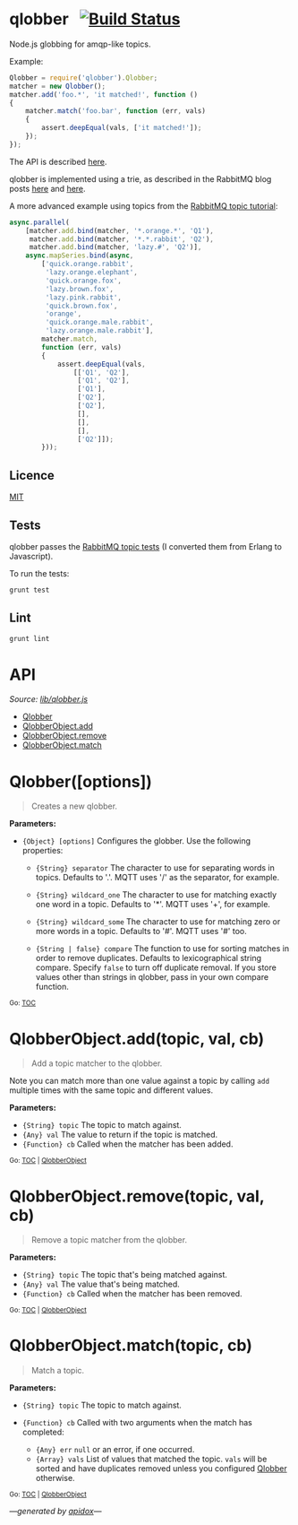 # qlobber&nbsp;&nbsp;&nbsp;[![Build Status](https://travis-ci.org/davedoesdev/qlobber.png)](https://travis-ci.org/davedoesdev/qlobber)

Node.js globbing for amqp-like topics.

Example:

```javascript
Qlobber = require('qlobber').Qlobber;
matcher = new Qlobber();
matcher.add('foo.*', 'it matched!', function ()
{
    matcher.match('foo.bar', function (err, vals)
    {
        assert.deepEqual(vals, ['it matched!']);
    });
});
```

The API is described [here](#tableofcontents).

qlobber is implemented using a trie, as described in the RabbitMQ blog posts [here](http://www.rabbitmq.com/blog/2010/09/14/very-fast-and-scalable-topic-routing-part-1/) and [here](http://www.rabbitmq.com/blog/2011/03/28/very-fast-and-scalable-topic-routing-part-2/).

A more advanced example using topics from the [RabbitMQ topic tutorial](http://www.rabbitmq.com/tutorials/tutorial-five-python.html):

```javascript
async.parallel(
    [matcher.add.bind(matcher, '*.orange.*', 'Q1'),
     matcher.add.bind(matcher, '*.*.rabbit', 'Q2'),
     matcher.add.bind(matcher, 'lazy.#', 'Q2')],
    async.mapSeries.bind(async,
        ['quick.orange.rabbit',
         'lazy.orange.elephant',
         'quick.orange.fox',
         'lazy.brown.fox',
         'lazy.pink.rabbit',
         'quick.brown.fox',
         'orange',
         'quick.orange.male.rabbit',
         'lazy.orange.male.rabbit'],
        matcher.match,
        function (err, vals)
        {
            assert.deepEqual(vals,
                [['Q1', 'Q2'],
                 ['Q1', 'Q2'],
                 ['Q1'],
                 ['Q2'],
                 ['Q2'],
                 [],
                 [],
                 [],
                 ['Q2']]);
        }));
```

## Licence

[MIT](LICENCE)

## Tests

qlobber passes the [RabbitMQ topic tests](https://github.com/rabbitmq/rabbitmq-server/blob/master/src/rabbit_tests.erl) (I converted them from Erlang to Javascript).

To run the tests:

```javascript
grunt test
```

## Lint

```javascript
grunt lint
```

# API

_Source: [lib/qlobber.js](lib/qlobber.js)_

<a name="tableofcontents"></a>

- <a name="toc_qlobberoptions"></a>[Qlobber](#qlobberoptions)
- <a name="toc_qlobberobjectaddtopic-val-cb"></a><a name="toc_qlobberobject"></a>[QlobberObject.add](#qlobberobjectaddtopic-val-cb)
- <a name="toc_qlobberobjectremovetopic-val-cb"></a>[QlobberObject.remove](#qlobberobjectremovetopic-val-cb)
- <a name="toc_qlobberobjectmatchtopic-cb"></a>[QlobberObject.match](#qlobberobjectmatchtopic-cb)

# Qlobber([options])

> Creates a new qlobber.

**Parameters:**

- `{Object} [options]` Configures the globber. Use the following properties:


  - `{String} separator` The character to use for separating words in topics. Defaults to '.'. MQTT uses '/' as the separator, for example.

  - `{String} wildcard_one` The character to use for matching exactly one word in a topic. Defaults to '*'. MQTT uses '+', for example.

  - `{String} wildcard_some` The character to use for matching zero or more words in a topic. Defaults to '#'. MQTT uses '#' too.

  - `{String | false} compare` The function to use for sorting matches in order to remove duplicates. Defaults to lexicographical string compare. Specify `false` to turn off duplicate removal. If you store values other than strings in qlobber, pass in your own compare function.

<sub>Go: [TOC](#tableofcontents)</sub>

<a name="qlobberobject"></a>

# QlobberObject.add(topic, val, cb)

> Add a topic matcher to the qlobber.

Note you can match more than one value against a topic by calling `add` multiple times with the same topic and different values.

**Parameters:**

- `{String} topic` The topic to match against.
- `{Any} val` The value to return if the topic is matched.
- `{Function} cb` Called when the matcher has been added.

<sub>Go: [TOC](#tableofcontents) | [QlobberObject](#toc_qlobberobject)</sub>

# QlobberObject.remove(topic, val, cb)

> Remove a topic matcher from the qlobber.

**Parameters:**

- `{String} topic` The topic that's being matched against.
- `{Any} val` The value that's being matched.
- `{Function} cb` Called when the matcher has been removed.

<sub>Go: [TOC](#tableofcontents) | [QlobberObject](#toc_qlobberobject)</sub>

# QlobberObject.match(topic, cb)

> Match a topic.

**Parameters:**

- `{String} topic` The topic to match against.
- `{Function} cb` Called with two arguments when the match has completed:


  - `{Any} err` `null` or an error, if one occurred.
  - `{Array} vals` List of values that matched the topic. `vals` will be sorted and have duplicates removed unless you configured [Qlobber](#qlobberoptions) otherwise.

<sub>Go: [TOC](#tableofcontents) | [QlobberObject](#toc_qlobberobject)</sub>

_&mdash;generated by [apidox](https://github.com/codeactual/apidox)&mdash;_
